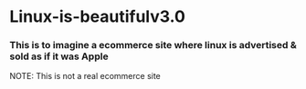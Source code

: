 # Linux-is-beautifulv3.0

### This is to imagine a ecommerce site where linux is advertised & sold as if it was Apple

NOTE: This is not a real ecommerce site
